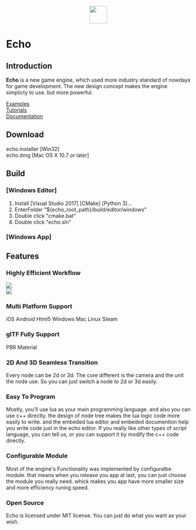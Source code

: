 <p align="center">
    <img width="48" height="48" src="https://raw.githubusercontent.com/blab-liuliang/echo/master/editor/echo/Resource/App.ico">
</p>  

# Echo

## Introduction  

**Echo** is a new game engine, which used more industry standard of nowdays for game development. The new design concept makes the engine simplicty to use. but more powerful.

[Examples](https://github.com/blab-liuliang/echo-examples)  
[Tutorials](https://github.com/blab-liuliang/echo-doc/tree/master/tutorial)  
[Documentation](https://github.com/blab-liuliang/echo-doc/tree/master/documentation)  

## Download   
echo.installer [Win32]   
echo.dmg       [Mac OS X 10.7 or later]   

## Build
### [Windows Editor]   
1. Install [Visual Studio 2017] [CMake] [Python 3]...
2. EnterFolder "${echo_root_path}/build/editor/windows"  
3. Double click "cmake.bat"
4. Double click "echo.sln"   
### [Windows App]   

## Features

###  Highly Efficient Workflow   
![](https://github.com/blab-liuliang/echo-doc/blob/master/intro/image/echo.png?raw=true)  
![](https://github.com/blab-liuliang/echo-doc/blob/master/intro/image/echo1.png?raw=true)

### Multi Platform Support  
iOS Android Html5 Windows Mac Linux Steam  

### glTF Fully Support  
PBR Material  

### 2D And 3D Seamless Transition  
Every node can be 2d or 3d. The core different is the camera and the unit the node use. So you can just switch a node to 2d or 3d easily. 

### Easy To Program  
Mostly, you'll use lua as your main programming language. and also you can use c++ directly. the design of node tree makes the lua logic code more easily to write. and the embeded lua editor and embeded documention help you write code just in the echo editor.
If you really like other types of script language, you can tell us, or you can support it by modify the c++ code directly.

### Configurable Module   
Most of the engine's Functionality was implemented by configuralbe module. that means when you release you app at last, you can just choose the module you really need. whick makes you app have more smaller size and more efficiency runing speed.

### Open Source  
Echo is licensed under MIT license. You can just do what you want as your wish.
